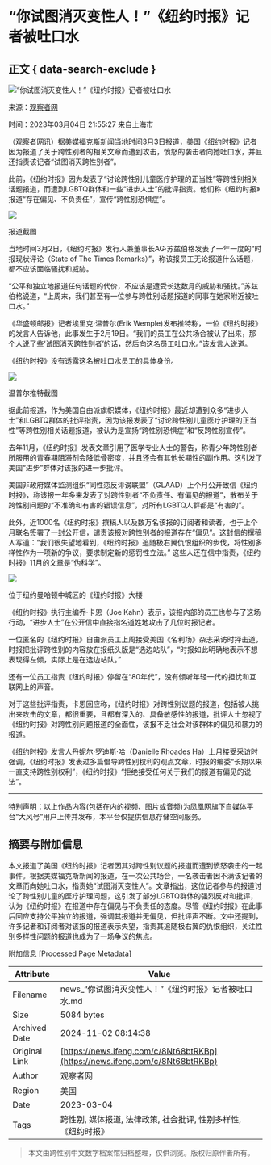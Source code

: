 # “你试图消灭变性人！”《纽约时报》记者被吐口水

## 正文 { data-search-exclude }


![“你试图消灭变性人！”《纽约时报》记者被吐口水](https://d.ifengimg.com/w121_h75_q90/x0.ifengimg.com/res/2023/220B2DDE629C4DC3B0AE9F308FBEF0AF03D7891D_size49_w1025_h292.png)

来源：[观察者网](https://ishare.ifeng.com/mediaShare/home/311993/media)

时间：2023年03月04日 21:55:27 来自上海市

（观察者网讯）据美媒福克斯新闻当地时间3月3日报道，美国《纽约时报》记者因为报道了关于跨性别者的相关文章而遭到攻击，愤怒的袭击者向她吐口水，并且还指责该记者“试图消灭跨性别者”。

此前，《纽约时报》因为发表了“讨论跨性别儿童医疗护理的正当性”等跨性别相关话题报道，而遭到LGBTQ群体和一些“进步人士”的批评指责。他们称《纽约时报》报道“存在偏见、不负责任”，宣传“跨性别恐惧症”。

![](https://x0.ifengimg.com/res/2023/220B2DDE629C4DC3B0AE9F308FBEF0AF03D7891D_size49_w1025_h292.png)

报道截图

当地时间3月2日，《纽约时报》发行人兼董事长AG·苏兹伯格发表了一年一度的“时报现状评论（State of The Times Remarks）”，称该报员工无论报道什么话题，都不应该面临骚扰和威胁。

“公平和独立地报道任何话题的代价，不应该是遭受长达数月的威胁和骚扰。”苏兹伯格说道，“上周末，我们甚至有一位参与跨性别话题报道的同事在她家附近被吐口水。”

《华盛顿邮报》记者埃里克·温普尔(Erik Wemple)发布推特称，一位《纽约时报》的发言人告诉他，此事发生于2月19日。“我们的员工在公共场合被认了出来，那个人说了些‘试图消灭跨性别者’的话，然后向这名员工吐口水。”该发言人说道。

《纽约时报》没有透露这名被吐口水员工的具体身份。

![](https://x0.ifengimg.com/res/2023/0B79D27F5FE89454C3DFC905ECAAD6C0986AA2AC_size45_w538_h326.png)

温普尔推特截图

据此前报道，作为美国自由派旗帜媒体，《纽约时报》最近却遭到众多“进步人士”和LGBTQ群体的批评指责，因为该报发表了“讨论跨性别儿童医疗护理的正当性”等跨性别相关话题报道，被认为是宣扬“跨性别恐惧症”和“反跨性别宣传”。

去年11月，《纽约时报》发表文章引用了医学专业人士的警告，称青少年跨性别者所服用的青春期阻滞剂会降低骨密度，并且还会有其他长期性的副作用。这引发了美国“进步”群体对该报的进一步批评。

美国非政府媒体监测组织“同性恋反诽谤联盟”（GLAAD）上个月公开致信《纽约时报》，称该报一年多来发表了对跨性别者“不负责任、有偏见的报道”，散布关于跨性别问题的“不准确和有害的错误信息”，对所有LGBTQ人群都是“有害的”。

此外，近1000名《纽约时报》撰稿人以及数万名该报的订阅者和读者，也于上个月联名签署了一封公开信，谴责该报对跨性别者的报道存在“偏见”。这封信的撰稿人写道：“我们很失望地看到，《纽约时报》追随极右翼仇恨组织的步伐，将性别多样性作为一项新的争议，要求制定新的惩罚性立法。” 这些人还在信中指责，《纽约时报》11月的文章是“伪科学”。

![](https://x0.ifengimg.com/res/2023/33A6EA1463E9DA85B320FD7F1D413DAC715A713C_size479_w713_h394.png)

位于纽约曼哈顿中城区的《纽约时报》大楼

《纽约时报》执行主编乔·卡恩（Joe Kahn）表示，该报内部的员工也参与了这场行动，“进步人士”在公开信中直接指名道姓地攻击了几位时报记者。

一位匿名的《纽约时报》自由派员工上周接受美国《名利场》杂志采访时抨击道，时报把批评跨性别的内容放在报纸头版是“选边站队”，“时报如此明确地表示不想表现得左倾，实际上是在选边站队。”

还有一位员工指责《纽约时报》停留在“80年代”，没有倾听年轻一代的担忧和互联网上的声音。

对于这些批评指责，卡恩回应称，《纽约时报》对跨性别议题的报道，包括被人挑出来攻击的文章，都很重要，且都有深入的、具备敏感性的报道，批评人士忽视了《纽约时报》对跨性别问题报道的全面性，该报不乏社会对该群体的偏见和暴力的报道。

《纽约时报》发言人丹妮尔·罗迪斯·哈（Danielle Rhoades Ha）上月接受采访时强调，《纽约时报》发表过多篇倡导跨性别权利的观点文章，时报的编委“长期以来一直支持跨性别权利”，《纽约时报》“拒绝接受任何关于我们的报道有偏见的说法”。

---

特别声明：以上作品内容(包括在内的视频、图片或音频)为凤凰网旗下自媒体平台“大风号”用户上传并发布，本平台仅提供信息存储空间服务。

## 摘要与附加信息

<!-- tcd_abstract -->
本文报道了美国《纽约时报》记者因其对跨性别议题的报道而遭到愤怒袭击的一起事件。根据美媒福克斯新闻的报道，在一次公共场合，一名袭击者因不满该记者的文章而向她吐口水，指责她“试图消灭变性人”。文章指出，这位记者参与的报道讨论了跨性别儿童的医疗护理问题，这引发了部分LGBTQ群体的强烈反对和批评，认为《纽约时报》在报道中存在偏见与不负责任的态度。尽管《纽约时报》在此事后回应支持公平独立的报道，强调其报道并无偏见，但批评声不断。文中还提到，许多记者和订阅者对该报的报道表示失望，指责其追随极右翼的仇恨组织，关注性别多样性问题的报道也成为了一场争议的焦点。
<!-- tcd_abstract_end -->

附加信息 [Processed Page Metadata]

| Attribute       | Value                                  |
|-----------------|----------------------------------------|
| Filename        | news_“你试图消灭变性人！”《纽约时报》记者被吐口水.md                             |
| Size            | 5084 bytes                           |
| Archived Date   | 2024-11-02 08:14:38                             |
| Original Link   | [https://news.ifeng.com/c/8Nt68btRKBp](https://news.ifeng.com/c/8Nt68btRKBp)                       |
| Author          | 观察者网                               |
| Region          | 美国                               |
| Date            | 2023-03-04                                 |
| Tags            | 跨性别, 媒体报道, 法律政策, 社会批评, 性别多样性, 《纽约时报》                                 |
>
> 本文由跨性别中文数字档案馆归档整理，仅供浏览。版权归原作者所有。
>
